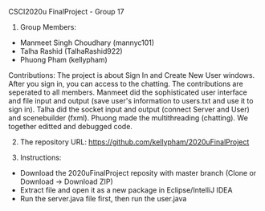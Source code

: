 CSCI2020u FinalProject - Group 17

1. Group Members:
- Manmeet Singh Choudhary (mannyc101)
- Talha Rashid (TalhaRashid922)
- Phuong Pham (kellypham)

Contributions: 
The project is about Sign In and Create New User windows. After you sign in, you can access to the chatting. The contributions are seperated to all members. Manmeet did the sophisticated user interface and file input and output (save user's information to users.txt and use it to sign in). Talha did the socket input and output (connect Server and User) and scenebuilder (fxml). Phuong made the multithreading (chatting). We together editted and debugged code.

2. The repository URL: https://github.com/kellypham/2020uFinalProject

3. Instructions:
- Download the 2020uFinalProject reposity with master branch (Clone or Download -> Download ZIP)
- Extract file and open it as a new package in Eclipse/IntelliJ IDEA
- Run the server.java file first, then run the user.java
